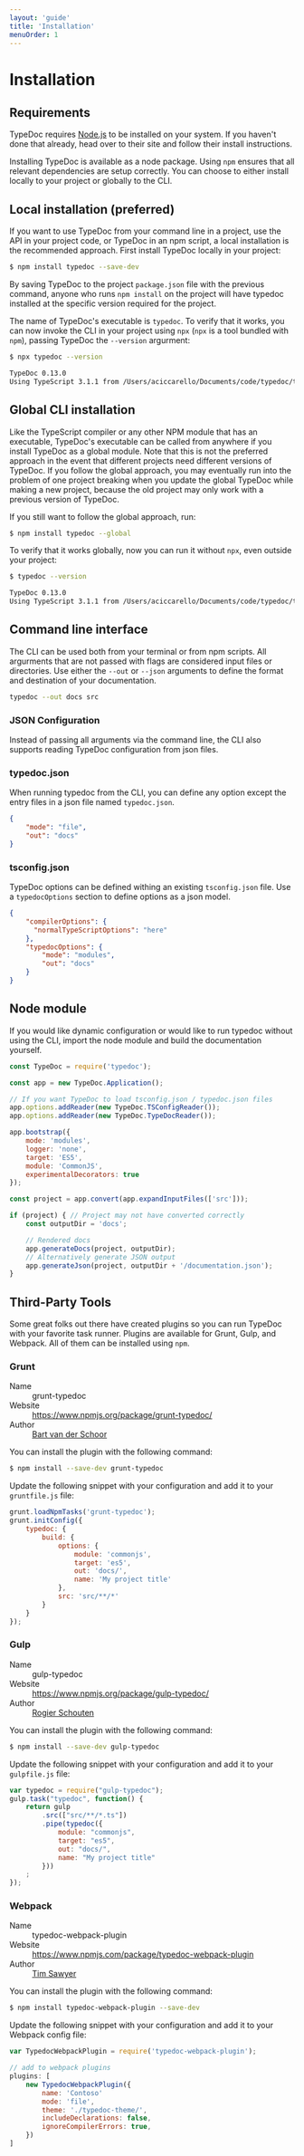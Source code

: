 ```yaml
---
layout: 'guide'
title: 'Installation'
menuOrder: 1
---
```


# Installation

## Requirements

TypeDoc requires [Node.js](http://nodejs.org/) to be installed on your system. If you haven't done that already, head
over to their site and follow their install instructions.

Installing TypeDoc is available as a node package. Using ``npm`` ensures that all relevant
dependencies are setup correctly. You can choose to either install locally to your project or
globally to the CLI.

## Local installation (preferred)

If you want to use TypeDoc from your command line in a project, use the API in your project code, or TypeDoc in an npm script, a local installation is the recommended approach. First install TypeDoc locally in your project:

```bash
$ npm install typedoc --save-dev
```

By saving TypeDoc to the project `package.json` file with the previous command,
anyone who runs `npm install` on the project will have typedoc installed at the specific version required for the project.

The name of TypeDoc's executable is ``typedoc``. To verify that it works, you can now invoke the CLI in your project using `npx` (`npx` is a tool bundled with `npm`), passing TypeDoc the ``--version`` argurment:

```bash
$ npx typedoc --version

TypeDoc 0.13.0
Using TypeScript 3.1.1 from /Users/aciccarello/Documents/code/typedoc/typedoc/node_modules/typescript/lib
```

## Global CLI installation

Like the TypeScript compiler or any other NPM module that has an executable, TypeDoc's executable can be called from anywhere if you
install TypeDoc as a global module. Note that this is not the preferred approach in the event that different projects need different versions of TypeDoc. If you follow the global approach, you may eventually run into the problem
of one project breaking when you update the global TypeDoc while making a new project, because the old project may only work with a previous version of TypeDoc.

If you still want to follow the global approach, run:

```bash
$ npm install typedoc --global
```

To verify that it works globally, now you can run it without `npx`, even outside your project:

```bash
$ typedoc --version

TypeDoc 0.13.0
Using TypeScript 3.1.1 from /Users/aciccarello/Documents/code/typedoc/typedoc/node_modules/typescript/lib
```

## Command line interface
The CLI can be used both from your terminal or from npm scripts. All argurments that are not passed
with flags are considered input files or directories. Use either the ``--out`` or ``--json``
arguments to define the format and destination of your documentation.

```bash
typedoc --out docs src
```

### JSON Configuration
Instead of passing all arguments via the command line, the CLI also supports reading TypeDoc configuration from json files.

### typedoc.json
When running typedoc from the CLI, you can define any option except the entry files in a json file named `typedoc.json`.

```json
{
    "mode": "file",
    "out": "docs"
}
```

### tsconfig.json
TypeDoc options can be defined withing an existing `tsconfig.json` file. Use a `typedocOptions` section to define
options as a json model.
```json
{
    "compilerOptions": {
      "normalTypeScriptOptions": "here"
    },
    "typedocOptions": {
        "mode": "modules",
        "out": "docs"
    }
}
```

## Node module
If you would like dynamic configuration or would like to run typedoc without using the CLI, import
the node module and build the documentation yourself.
```javascript
const TypeDoc = require('typedoc');

const app = new TypeDoc.Application();

// If you want TypeDoc to load tsconfig.json / typedoc.json files
app.options.addReader(new TypeDoc.TSConfigReader());
app.options.addReader(new TypeDoc.TypeDocReader());

app.bootstrap({
    mode: 'modules',
    logger: 'none',
    target: 'ES5',
    module: 'CommonJS',
    experimentalDecorators: true
});

const project = app.convert(app.expandInputFiles(['src']));

if (project) { // Project may not have converted correctly
    const outputDir = 'docs';

    // Rendered docs
    app.generateDocs(project, outputDir);
    // Alternatively generate JSON output
    app.generateJson(project, outputDir + '/documentation.json');
}
```

## Third-Party Tools

Some great folks out there have created plugins so you can run TypeDoc with your favorite task runner.
Plugins are available for Grunt, Gulp, and Webpack. All of them can be installed using ``npm``.


### Grunt

<dl class="specs">
    <dt>Name</dt><dd>grunt-typedoc</dd>
    <dt>Website</dt><dd><a href="https://www.npmjs.org/package/grunt-typedoc/">https://www.npmjs.org/package/grunt-typedoc/</a></dd>
    <dt>Author</dt><dd><a href="https://github.com/Bartvds">Bart van der Schoor</a></dd>
</dl>

You can install the plugin with the following command:

```bash
$ npm install --save-dev grunt-typedoc
```

Update the following snippet with your configuration and add it to your ``gruntfile.js`` file:

```js
grunt.loadNpmTasks('grunt-typedoc');
grunt.initConfig({
    typedoc: {
        build: {
            options: {
                module: 'commonjs',
                target: 'es5',
                out: 'docs/',
                name: 'My project title'
            },
            src: 'src/**/*'
        }
    }
});
```


### Gulp

<dl class="specs">
    <dt>Name</dt><dd>gulp-typedoc</dd>
    <dt>Website</dt><dd><a href="https://www.npmjs.org/package/gulp-typedoc/">https://www.npmjs.org/package/gulp-typedoc/</a></dd>
    <dt>Author</dt><dd><a href="https://github.com/rogierschouten">Rogier Schouten</a></dd>
</dl>

You can install the plugin with the following command:

```bash
$ npm install --save-dev gulp-typedoc
```

Update the following snippet with your configuration and add it to your ``gulpfile.js`` file:

```js
var typedoc = require("gulp-typedoc");
gulp.task("typedoc", function() {
    return gulp
        .src(["src/**/*.ts"])
        .pipe(typedoc({
            module: "commonjs",
            target: "es5",
            out: "docs/",
            name: "My project title"
        }))
    ;
});
```

### Webpack

<dl class="specs">
    <dt>Name</dt><dd>typedoc-webpack-plugin</dd>
    <dt>Website</dt><dd><a href="https://www.npmjs.com/package/typedoc-webpack-plugin">https://www.npmjs.com/package/typedoc-webpack-plugin</a></dd>
    <dt>Author</dt><dd><a href="https://github.com/timsawyer">Tim Sawyer</a></dd>
</dl>

You can install the plugin with the following command:

```bash
$ npm install typedoc-webpack-plugin --save-dev
```

Update the following snippet with your configuration and add it to your Webpack config file:

```js
var TypedocWebpackPlugin = require('typedoc-webpack-plugin');

// add to webpack plugins
plugins: [
    new TypedocWebpackPlugin({
        name: 'Contoso'
        mode: 'file',
        theme: './typedoc-theme/',
        includeDeclarations: false,
        ignoreCompilerErrors: true,
    })
]
```

